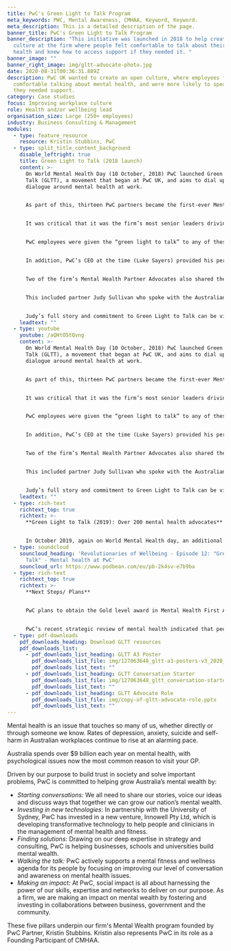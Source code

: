 ```yaml
---
title: PwC's Green Light to Talk Program
meta_keywords: PWC, Mental Awareness, CMHAA, Keyword, Keyword.
meta_description: This is a detailed description of the page.
banner_title: PwC's Green Light to Talk Program
banner_description: "This initiative was launched in 2018 to help create an open
  culture at the firm where people felt comfortable to talk about their mental
  health and knew how to access support if they needed it. "
banner_image: ""
banner_right_image: img/gltt-advocate-photo.jpg
date: 2020-08-31T00:36:31.889Z
description: PwC UK wanted to create an open culture, where employees felt
  comfortable talking about mental health, and were more likely to speak up when
  they needed support.
category: Case studies
focus: Improving workplace culture
role: Health and/or wellbeing lead
organisation_size: Large (250+ employees)
industry: Business Consulting & Management
modules:
  - type: feature_resource
    resource: Kristin Stubbins, PwC
  - type: split_title_content_background
    disable_leftright: true
    title: Green Light to Talk (2018 launch)
    content: >-
      On World Mental Health Day (10 October, 2018) PwC launched Green Light to
      Talk (GLTT), a movement that began at PwC UK, and aims to dial up the
      dialogue around mental health at work.


      As part of this, thirteen PwC partners became the first-ever Mental Health Advocates at the Australian firm. All had personal experiences of mental health, either first-hand or through a family member or friend, and were committed to supporting people who may be struggling with their own situation or worried about a colleague.


      It was critical that it was the firm’s most senior leaders driving and endorsing this program to demonstrate the firm’s genuine commitment to the initiative. All 13 partners shared their personal stories at GLTT conversation events held around the country, in the firm’s internal e-newsletter and in videos which were hosted on the firm’s wellbeing intranet site.


      PwC employees were given the “green light to talk” to any of these partners about their mental health and get in touch with them via email, phone or text to start a conversation. To help mark the launch, green ribbons were made available to staff to show their support for the program and signify the firm’s commitment to supporting mental wellness conversations.


      In addition, PwC’s CEO at the time (Luke Sayers) provided his personal support and commitment for the program, encouraging staff to speak openly about mental health and reinforcing the support options available. This personal support was shared in a video profiled in the firm’s e-newsletter as a key component of the communication plan for launch.


      Two of the firm’s Mental Health Partner Advocates also shared their stories publically to help start a broader conversation about the importance of talking about mental health in the workplace.


      This included partner Judy Sullivan who spoke with the Australian Financial Review about stepping back from her client work to recover from an episode of depression. "It started with taking on too much, wanting to make everything perfect," she said. "I think as a partner everyone had quite high expectations of me but I put even higher ones on myself."


      Judy’s full story and commitment to Green Light to Talk can be viewed below.
    leadtext: ""
  - type: youtube
    youtube: /aQHtO5tQvng
    content: >-
      On World Mental Health Day (10 October, 2018) PwC launched Green Light to
      Talk (GLTT), a movement that began at PwC UK, and aims to dial up the
      dialogue around mental health at work.


      As part of this, thirteen PwC partners became the first-ever Mental Health Advocates at the Australian firm. All had personal experiences of mental health, either first-hand or through a family member or friend, and were committed to supporting people who may be struggling with their own situation or worried about a colleague.


      It was critical that it was the firm’s most senior leaders driving and endorsing this program to demonstrate the firm’s genuine commitment to the initiative. All 13 partners shared their personal stories at GLTT conversation events held around the country, in the firm’s internal e-newsletter and in videos which were hosted on the firm’s wellbeing intranet site.


      PwC employees were given the “green light to talk” to any of these partners about their mental health and get in touch with them via email, phone or text to start a conversation. To help mark the launch, green ribbons were made available to staff to show their support for the program and signify the firm’s commitment to supporting mental wellness conversations.


      In addition, PwC’s CEO at the time (Luke Sayers) provided his personal support and commitment for the program, encouraging staff to speak openly about mental health and reinforcing the support options available. This personal support was shared in a video profiled in the firm’s e-newsletter as a key component of the communication plan for launch.


      Two of the firm’s Mental Health Partner Advocates also shared their stories publically to help start a broader conversation about the importance of talking about mental health in the workplace.


      This included partner Judy Sullivan who spoke with the Australian Financial Review about stepping back from her client work to recover from an episode of depression. "It started with taking on too much, wanting to make everything perfect," she said. "I think as a partner everyone had quite high expectations of me but I put even higher ones on myself."


      Judy’s full story and commitment to Green Light to Talk can be viewed below.
    leadtext: ""
  - type: rich-text
    richtext_top: true
    richtext: >-
      **Green Light to Talk (2019): Over 200 mental health advocates**


      In October 2019, again on World Mental Health day, an additional 200 Green Light to Talk advocates from across the firm were launched. These advocates were all volunteers, representative of different grades, geographies and business units, who were trained in Mental Health First Aid, as well as domestic and family violence support. These advocates wear green lanyards to signify their openness to having supportive conversations and that they are trained to do so.
  - type: soundcloud
    souncloud_heading: 'Revolutionaries of Wellbeing - Episode 12: "Green Light to
      Talk" - Mental health at PwC'
    souncloud_url: https://www.podbean.com/eu/pb-2k4sv-e7b9ba
  - type: rich-text
    richtext_top: true
    richtext: >-
      **Next Steps/ Plans**


      PwC plans to obtain the Gold level award in Mental Health First Aid Australia’s Skilled Workplace Program by reaching the 3% target for trained mental health first aiders by October 2020. The continued support of this community is paramount, with the advocates playing a critical role in PwC’s mental health response during COVID-19. Fortnightly “Community GLTT Connections” occur to hear directly from the community about the types of issues and challenges their colleagues are raising, to provide professional support and to keep open communication flows on key wellbeing matters.


      PwC’s recent strategic review of mental health indicated that people were incredibly appreciative of the effort and focus the firm had placed to create psychological safety and reduce the stigma associated with conversations about mental ill-health. The ongoing challenge will be to drive higher levels of consistent experience so that every person within the PwC community feels safe to have conversations about their mental well-being and aware where to access support in times of need.
  - type: pdf-downloads
    pdf_downloads_heading: Download GLTT resources
    pdf_downloads_list:
      - pdf_downloads_list_heading: GLTT A3 Poster
        pdf_downloads_list_file: img/127063648_gltt-a3-posters-v3_2020_print.pdf
        pdf_downloads_list_text: ""
      - pdf_downloads_list_heading: GLTT Conversation Starter
        pdf_downloads_list_file: img/127063648_gltt_conversation-starter_188x133mm_2020_v1.pdf
        pdf_downloads_list_text: ""
      - pdf_downloads_list_heading: GLTT Advocate Role
        pdf_downloads_list_file: img/copy-of-gltt-advocate-role.pptx
        pdf_downloads_list_text: ""
---
```

Mental health is an issue that touches so many of us, whether directly or through someone we know. Rates of depression, anxiety, suicide and self-harm in Australian workplaces continue to rise at an alarming pace.

Australia spends over $9 billion each year on mental health, with psychological issues now the most common reason to visit your GP.

Driven by our purpose to build trust in society and solve important problems, PwC is committed to helping grow Australia’s mental wealth by:

* *Starting conversations:* We all need to share our stories, voice our ideas and discuss ways that together we can grow our nation’s mental wealth.
* *Investing in new technologies:* In partnership with the University of Sydney, PwC has invested in a new venture, Innowell Pty Ltd, which is developing transformative technology to help people and clinicians in the management of mental health and fitness.
* *Finding solutions:* Drawing on our deep expertise in strategy and consulting, PwC is helping businesses, schools and universities build mental wealth.
* *Walking the talk:* PwC actively supports a mental fitness and wellness agenda for its people by focusing on improving our level of conversation and awareness on mental health issues.
* *Making an impact:* At PwC, social impact is all about harnessing the power of our skills, expertise and networks to deliver on our purpose. As a firm, we are making an impact on mental wealth by fostering and investing in collaborations between business, government and the community.

These five pillars underpin our firm's Mental Wealth program founded by PwC Partner, Kristin Stubbins. Kristin also represents PwC in its role as a Founding Participant of CMHAA.
